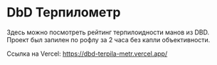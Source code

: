 # DbD Терпилометр

Здесь можно посмотреть рейтинг терпилоидности манов из DBD. Проект был запилен по рофлу за 2 часа без капли объективности.

Ссылка на Vercel: https://dbd-terpila-metr.vercel.app/

